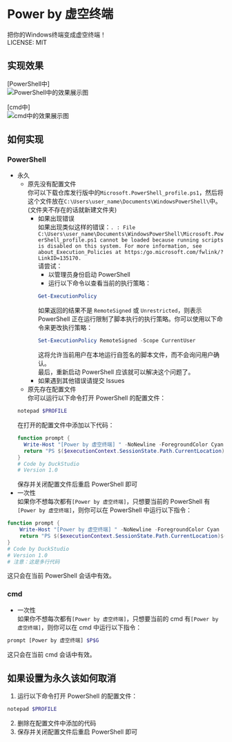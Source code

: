 # Power by 虚空终端

把你的Windows终端变成虚空终端！<br>
LICENSE: MIT<br>

## 实现效果

[PowerShell中]<br>
![PowerShell中的效果展示图](https://duckduckstudio.github.io/power_by_akasha_terminal/PowerShell中的效果展示图.png)<br>

[cmd中]<br>
![cmd中的效果展示图](https://duckduckstudio.github.io/power_by_akasha_terminal/cmd中的效果展示图.png)<br>

## 如何实现

### PowerShell
* 永久<br>
  * 原先没有配置文件<br>
    你可以下载仓库发行版中的`Microsoft.PowerShell_profile.ps1`，然后将这个文件放在`C:\Users\user_name\Documents\WindowsPowerShell\`中。(文件夹不存在的话就新建文件夹)<br>
      * 如果出现错误<br>
      如果出现类似这样的错误：`. : File C:\Users\user_name\Documents\WindowsPowerShell\Microsoft.PowerShell_profile.ps1 cannot be loaded because running scripts is disabled on this system. For more information, see about_Execution_Policies at https:/go.microsoft.com/fwlink/?LinkID=135170.`<br>
      请尝试：<br>
        * 以管理员身份启动 PowerShell<br>
        * 运行以下命令以查看当前的执行策略：<br>
        ```powershell
        Get-ExecutionPolicy
        ```
        如果返回的结果不是 `RemoteSigned` 或 `Unrestricted`，则表示 PowerShell 正在运行限制了脚本执行的执行策略。你可以使用以下命令来更改执行策略：<br>
        ```powershell
        Set-ExecutionPolicy RemoteSigned -Scope CurrentUser
        ```
        这将允许当前用户在本地运行自签名的脚本文件，而不会询问用户确认。<br>
        最后，重新启动 PowerShell 应该就可以解决这个问题了。<br>
      * 如果遇到其他错误请提交 Issues<br>
  * 原先存在配置文件<br>
  你可以运行以下命令打开 PowerShell 的配置文件：<br>
  ```powershell
  notepad $PROFILE
  ```
  在打开的配置文件中添加以下代码：
  ```powershell
  function prompt {
    Write-Host "[Power by 虚空终端] " -NoNewline -ForegroundColor Cyan
    return "PS $($executionContext.SessionState.Path.CurrentLocation)$('>' * ($nestedPromptLevel + 1)) "
  }
  # Code by DuckStudio
  # Version 1.0
  ```
  保存并关闭配置文件后重启 PowerShell 即可<br>
* 一次性<br>
如果你不想每次都有`[Power by 虚空终端]`，只想要当前的 PowerShell 有`[Power by 虚空终端]`，则你可以在 PowerShell 中运行以下指令：
```powershell
function prompt {
    Write-Host "[Power by 虚空终端] " -NoNewline -ForegroundColor Cyan
    return "PS $($executionContext.SessionState.Path.CurrentLocation)$('>' * ($nestedPromptLevel + 1)) "
}
# Code by DuckStudio
# Version 1.0
# 注意：这是多行代码
```
这只会在当前 PowerShell 会话中有效。<br>

### cmd

* 一次性<br>
如果你不想每次都有`[Power by 虚空终端]`，只想要当前的 cmd 有`[Power by 虚空终端]`，则你可以在 cmd 中运行以下指令：<br>
```bash
prompt [Power by 虚空终端] $P$G
```
这只会在当前 cmd 会话中有效。<br>

## 如果设置为永久该如何取消

1. 运行以下命令打开 PowerShell 的配置文件：<br>
  ```powershell
  notepad $PROFILE
  ```
2. 删除在配置文件中添加的代码<br>
3. 保存并关闭配置文件后重启 PowerShell 即可<br>